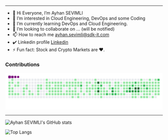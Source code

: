 --------------------------------------------------------------------------------------------------------------------
- 👋 Hi Everyone, I’m Ayhan SEVIMLI
- 👀 I’m interested in Cloud Engineering, DevOps and some Coding
- 🌱 I’m currently learning DevOps and Cloud Engineering.
- 💞️ I’m looking to collaborate on ... (will be notified)
- 📫 How to reach me ayhan.sevimli@sdk-it.com
- ✔️ Linkedin profile [Linkedin](https://www.linkedin.com/in/ayhansevimli)
- ⚡ Fun fact: Stock and Crypto Markets are ❤️.


<!---
ayhansevimli/ayhansevimli is a ✨ special ✨ repository because its `README.md` (this file) appears on your GitHub profile.
You can click the Preview link to take a look at your changes.

--->

<!---
--->
### Contributions
![snake gif](https://github.com/ayhansevimli/ayhansevimli/blob/output/github-contribution-grid-snake.gif)

--------------------------------------------------------------------------------------------------------------------
![Ayhan SEVIMLI's GitHub stats](https://github-readme-stats.vercel.app/api?username=ayhansevimli)

<!---
--------------------------------------------------------------------------------------------------------------------
![Readme Card](https://github-readme-stats.vercel.app/api/pin/?username=ayhansevimli&repo=github-readme-stats)
--------------------------------------------------------------------------------------------------------------------
--->

![Top Langs](https://github-readme-stats.vercel.app/api/top-langs/?username=ayhansevimli&layout=compact)


<!---

--->

<!---

--->

<!---

--->

